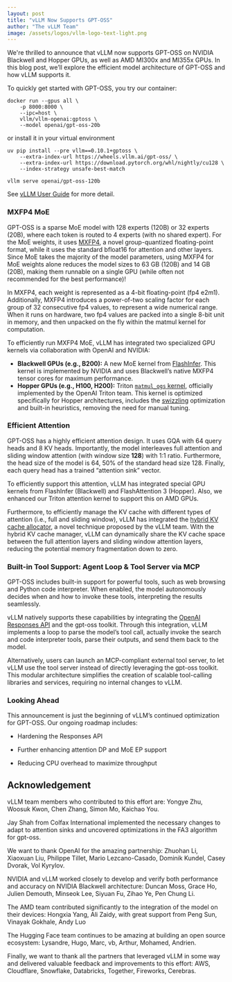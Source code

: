 ```yaml
---
layout: post
title: "vLLM Now Supports GPT-OSS"
author: "The vLLM Team"
image: /assets/logos/vllm-logo-text-light.png
---
```


We're thrilled to announce that vLLM now supports GPT-OSS on NVIDIA Blackwell and Hopper GPUs, as well as AMD MI300x and MI355x GPUs. In this blog post, we’ll explore the efficient model architecture of GPT-OSS and how vLLM supports it.

To quickly get started with GPT-OSS, you try our container:
```
docker run --gpus all \
    -p 8000:8000 \
    --ipc=host \
    vllm/vllm-openai:gptoss \
    --model openai/gpt-oss-20b
```
or install it in your virtual environment
```
uv pip install --pre vllm==0.10.1+gptoss \
    --extra-index-url https://wheels.vllm.ai/gpt-oss/ \
    --extra-index-url https://download.pytorch.org/whl/nightly/cu128 \
    --index-strategy unsafe-best-match

vllm serve openai/gpt-oss-120b
```
See [vLLM User Guide](https://docs.vllm.ai/projects/recipes/en/latest/OpenAI/GPT-OSS.md) for more detail. 


### **MXFP4 MoE**

GPT-OSS is a sparse MoE model with 128 experts (120B) or 32 experts (20B), where each token is routed to 4 experts (with no shared expert). For the MoE weights, it uses [MXFP4](https://arxiv.org/abs/2310.10537), a novel group-quantized floating-point format, while it uses the standard bfloat16 for attention and other layers. Since MoE takes the majority of the model parameters, using MXFP4 for MoE weights alone reduces the model sizes to 63 GB (120B) and 14 GB (20B), making them runnable on a single GPU (while often not recommended for the best performance)!

In MXFP4, each weight is represented as a 4-bit floating-point (fp4 e2m1). Additionally, MXFP4 introduces a power-of-two scaling factor for each group of 32 consecutive fp4 values, to represent a wide numerical range. When it runs on hardware, two fp4 values are packed into a single 8-bit unit in memory, and then unpacked on the fly within the matmul kernel for computation.

To efficiently run MXFP4 MoE, vLLM has integrated two specialized GPU kernels via collaboration with OpenAI and NVIDIA:

* **Blackwell GPUs (e.g., B200):** A new MoE kernel from [FlashInfer](https://github.com/flashinfer-ai/flashinfer). This kernel is implemented by NVIDIA and uses Blackwell’s native MXFP4 tensor cores for maximum performance.  
* **Hopper GPUs (e.g., H100, H200):** Triton [`matmul_ogs` kernel](https://github.com/triton-lang/triton/tree/main/python/triton_kernels), officially implemented by the OpenAI Triton team. This kernel is optimized specifically for Hopper architectures, includes the [swizzling](https://en.wikipedia.org/wiki/Swizzling_\(computer_graphics\)) optimization and built-in heuristics, removing the need for manual tuning.

### **Efficient Attention**

GPT-OSS has a highly efficient attention design. It uses GQA with 64 query heads and 8 KV heads. Importantly, the model interleaves full attention and sliding window attention (with window size **128**) with 1:1 ratio. Furthermore, the head size of the model is 64, 50% of the standard head size 128. Finally, each query head has a trained “attention sink” vector.

To efficiently support this attention, vLLM has integrated special GPU kernels from FlashInfer (Blackwell) and FlashAttention 3 (Hopper). Also, we enhanced our Triton attention kernel to support this on AMD GPUs.

Furthermore, to efficiently manage the KV cache with different types of attention (i.e., full and sliding window), vLLM has integrated the [hybrid KV cache allocator](https://arxiv.org/abs/2503.18292), a novel technique proposed by the vLLM team. With the hybrid KV cache manager, vLLM can dynamically share the KV cache space between the full attention layers and sliding window attention layers, reducing the potential memory fragmentation down to zero. 

### **Built-in Tool Support: Agent Loop & Tool Server via MCP**

GPT-OSS includes built-in support for powerful tools, such as web browsing and Python code interpreter. When enabled, the model autonomously decides when and how to invoke these tools, interpreting the results seamlessly.

vLLM natively supports these capabilities by integrating the [OpenAI Responses API](https://platform.openai.com/docs/api-reference/responses) and the gpt-oss toolkit. Through this integration, vLLM implements a loop to parse the model’s tool call, actually invoke the search and code interpreter tools, parse their outputs, and send them back to the model.

Alternatively, users can launch an MCP-compliant external tool server, to let vLLM use the tool server instead of directly leveraging the gpt-oss toolkit. This modular architecture simplifies the creation of scalable tool-calling libraries and services, requiring no internal changes to vLLM.

### **Looking Ahead**

This announcement is just the beginning of vLLM’s continued optimization for GPT-OSS. Our ongoing roadmap includes:

* Hardening the Responses API

* Further enhancing attention DP and MoE EP support

* Reducing CPU overhead to maximize throughput

## Acknowledgement

vLLM team members who contributed to this effort are: Yongye Zhu, Woosuk Kwon, Chen Zhang, Simon Mo, Kaichao You.

Jay Shah from Colfax International implemented the necessary changes to adapt to attention sinks and uncovered optimizations in the FA3 algorithm for gpt-oss. 

We want to thank OpenAI for the amazing partnership: Zhuohan Li, Xiaoxuan Liu, Philippe Tillet, Mario Lezcano-Casado, Dominik Kundel, Casey Dvorak, Vol Kyrylov. 

NVIDIA and vLLM worked closely to develop and verify both performance and accuracy on NVIDIA Blackwell architecture: Duncan Moss, Grace Ho, Julien Demouth, Minseok Lee, Siyuan Fu, Zihao Ye, Pen Chung Li.  

The AMD team contributed significantly to the integration of the model on their devices: Hongxia Yang, Ali Zaidy, with great support from Peng Sun, Vinayak Gokhale, Andy Luo

The Hugging Face team continues to be amazing at building an open source ecosystem: Lysandre, Hugo, Marc, vb, Arthur, Mohamed, Andrien.

Finally, we want to thank all the partners that leveraged vLLM in some way and delivered valuable feedback and improvements to this effort: AWS, Cloudflare, Snowflake, Databricks, Together, Fireworks, Cerebras.
